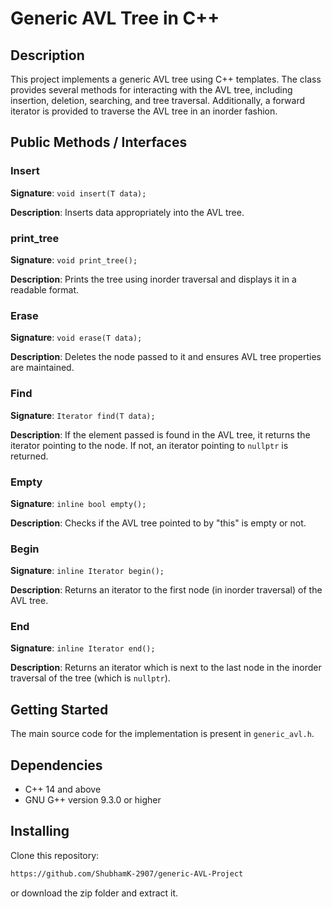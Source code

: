 # Generic AVL Tree in C++

## Description

This project implements a generic AVL tree using C++ templates. The class provides several methods for interacting with the AVL tree, including insertion, deletion, searching, and tree traversal. Additionally, a forward iterator is provided to traverse the AVL tree in an inorder fashion.

## Public Methods / Interfaces

### Insert

**Signature**: `void insert(T data);`

**Description**: Inserts data appropriately into the AVL tree.

### print_tree

**Signature**: `void print_tree();`

**Description**: Prints the tree using inorder traversal and displays it in a readable format.

### Erase

**Signature**: `void erase(T data);`

**Description**: Deletes the node passed to it and ensures AVL tree properties are maintained.

### Find

**Signature**: `Iterator find(T data);`

**Description**: If the element passed is found in the AVL tree, it returns the iterator pointing to the node. If not, an iterator pointing to `nullptr` is returned.

### Empty

**Signature**: `inline bool empty();`

**Description**: Checks if the AVL tree pointed to by "this" is empty or not.

### Begin

**Signature**: `inline Iterator begin();`

**Description**: Returns an iterator to the first node (in inorder traversal) of the AVL tree.

### End

**Signature**: `inline Iterator end();`

**Description**: Returns an iterator which is next to the last node in the inorder traversal of the tree (which is `nullptr`).

## Getting Started

The main source code for the implementation is present in `generic_avl.h`.

## Dependencies

- C++ 14 and above
- GNU G++ version 9.3.0 or higher

## Installing

Clone this repository:
```sh
https://github.com/ShubhamK-2907/generic-AVL-Project
```
or download the zip folder and extract it.
